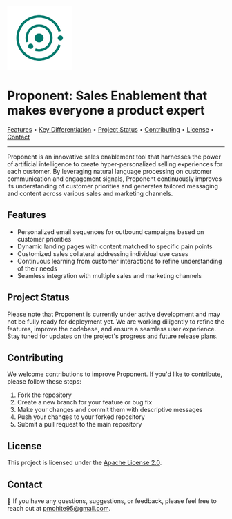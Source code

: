 <p align="left">
  <img src="assets/logo.png" alt="Proponent Logo" width="150">
</p>

<h1 align="left">Proponent: Sales Enablement that makes everyone a product expert</h1>

<p align="left">
  <a href="#features">Features</a> •
  <a href="#key-differentiation">Key Differentiation</a> •
  <a href="#project-status">Project Status</a> •
  <a href="#contributing">Contributing</a> •
  <a href="#license">License</a> •
  <a href="#contact">Contact</a>
</p>

---

Proponent is an innovative sales enablement tool that harnesses the power of artificial intelligence to create hyper-personalized selling experiences for each customer. By leveraging natural language processing on customer communication and engagement signals, Proponent continuously improves its understanding of customer priorities and generates tailored messaging and content across various sales and marketing channels.

## Features

- Personalized email sequences for outbound campaigns based on customer priorities
- Dynamic landing pages with content matched to specific pain points
- Customized sales collateral addressing individual use cases
- Continuous learning from customer interactions to refine understanding of their needs
- Seamless integration with multiple sales and marketing channels


## Project Status

Please note that Proponent is currently under active development and may not be fully ready for deployment yet. We are working diligently to refine the features, improve the codebase, and ensure a seamless user experience. Stay tuned for updates on the project's progress and future release plans.

## Contributing

We welcome contributions to improve Proponent. If you'd like to contribute, please follow these steps:

1. Fork the repository
2. Create a new branch for your feature or bug fix
3. Make your changes and commit them with descriptive messages
4. Push your changes to your forked repository
5. Submit a pull request to the main repository

## License

This project is licensed under the [Apache License 2.0](LICENSE).

## Contact

📧 If you have any questions, suggestions, or feedback, please feel free to reach out at [pmohite95@gmail.com](mailto:pmohite95@gmail.com).
